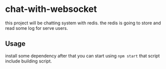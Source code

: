 # chat-with-websocket
 this project will be chatting system with redis. the redis is going to store and read some log for serve users.


## Usage

install some dependency after that you can start using `npm start` that script include building script.
